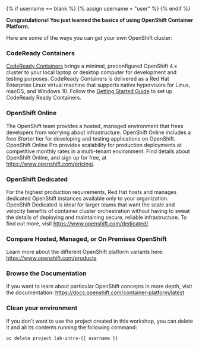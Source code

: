
{% if username == blank %}
  {% assign username = "user" %}
{% endif %}



**Congratulations! You just learned the basics of using OpenShift Container Platform.**

Here are some of the ways you can get your own OpenShift cluster:

### CodeReady Containers

[CodeReady Containers](https://developers.redhat.com/products/codeready-containers) brings a minimal, preconfigured OpenShift 4.x cluster to your local laptop or desktop computer for development and testing purposes. CodeReady Containers is delivered as a Red Hat Enterprise Linux virtual machine that supports native hypervisors for Linux, macOS, and Windows 10. Follow the [Getting Started Guide](https://code-ready.github.io/crc/) to set up CodeReady Ready Containers.

### OpenShift Online

The OpenShift team provides a hosted, managed environment that frees developers from worrying about infrastructure. OpenShift Online includes a free *Starter* tier for developing and testing applications on OpenShift. OpenShift Online Pro provides scalability for production deployments at competitive monthly rates in a multi-tenant environment. Find details about OpenShift Online, and sign up for free, at https://www.openshift.com/pricing/.

### OpenShift Dedicated

For the highest production requirements, Red Hat hosts and manages dedicated OpenShift instances available only to your organization. OpenShift Dedicated is ideal for larger teams that want the scale and velocity benefits of container cluster orchestration without having to sweat the details of deploying and maintaining secure, reliable infrastructure. To find out more, visit https://www.openshift.com/dedicated/.

### Compare Hosted, Managed, or On Premises OpenShift

Learn more about the different OpenShift platform variants here: https://www.openshift.com/products

### Browse the Documentation

If you want to learn about particular OpenShift concepts in more depth, visit the documentation: https://docs.openshift.com/container-platform/latest


### Clean your environment


If you don't want to use the project created in this workshop, you can delete it and all its contents running the following command:

```execute
oc delete project lab-intro-{{ username }}
```
